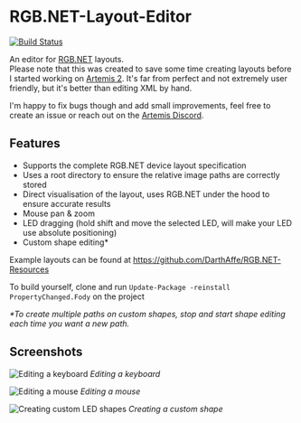 
# RGB.NET-Layout-Editor

[![Build Status](https://dev.azure.com/artemis-rgb/Artemis/_apis/build/status/RGB.NET%20Layout%20Editor%20build?branchName=master)](https://dev.azure.com/artemis-rgb/Artemis/_build/latest?definitionId=5&branchName=master)

An editor for [RGB.NET](https://github.com/DarthAffe/RGB.NET) layouts.  
Please note that this was created to save some time creating layouts before I started working on [Artemis 2](https://github.com/Artemis-RGB/Artemis). It's far from perfect and not extremely user friendly, but it's better than editing XML by hand.

I'm happy to fix bugs though and add small improvements, feel free to create an issue or reach out on the [Artemis Discord](https://discord.gg/S3MVaC9).

## Features
 - Supports the complete RGB.NET device layout specification
 - Uses a root directory to ensure the relative image paths are correctly stored
 - Direct visualisation of the layout, uses RGB.NET under the hood to ensure accurate results
 - Mouse pan & zoom
 - LED dragging (hold shift and move the selected LED, will make your LED use absolute positioning)
 - Custom shape editing*
 

Example layouts can be found at https://github.com/DarthAffe/RGB.NET-Resources  

To build yourself, clone and run  ```Update-Package -reinstall PropertyChanged.Fody``` on the project

*\*To create multiple paths on custom shapes, stop and start shape editing each time you want a new path.*

## Screenshots
![Editing a keyboard](https://i.imgur.com/BYn8HW8.png)
_Editing a keyboard_  

![Editing a mouse](https://i.imgur.com/haDmrQW.png)
_Editing a mouse_  

![Creating custom LED shapes](https://i.imgur.com/iTbvHA2.png)
_Creating a custom shape_  
